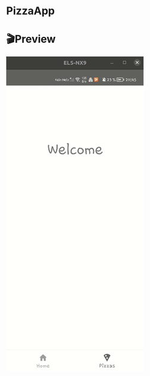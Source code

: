 # PizzaApp
# 🎬Preview
![](https://github.com/vhrytsay-dev/PizzaApp/blob/master/PizzaApp/preview/pizzaApp.gif)

